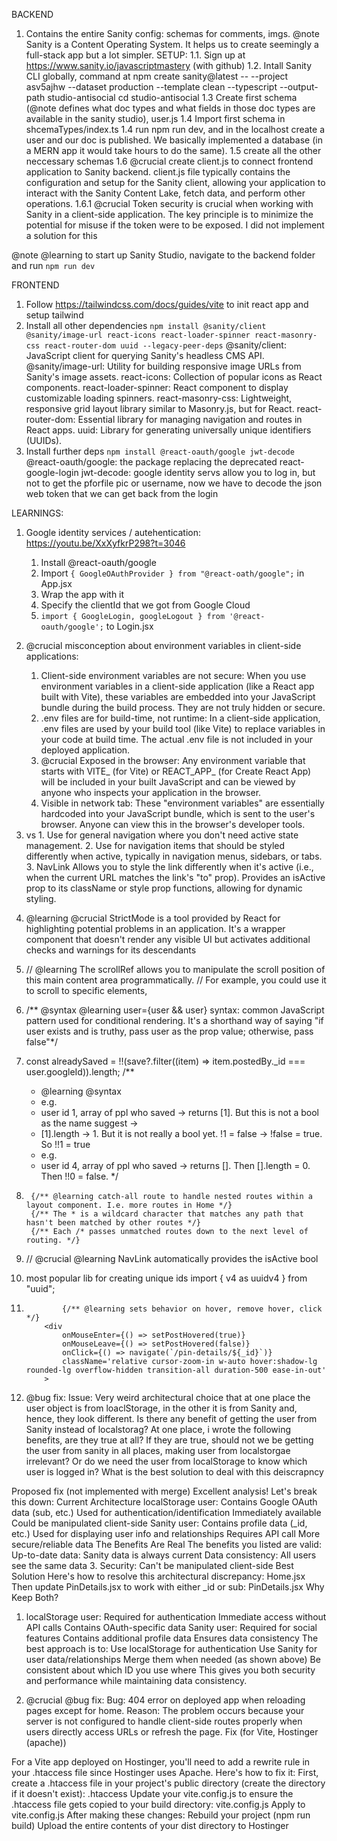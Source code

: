 BACKEND

1. Contains the entire Sanity config: schemas for comments, imgs. 
@note Sanity is a Content Operating System. It helps us to create seemingly a full-stack app but a lot simpler.
SETUP:
    1.1. Sign up at https://www.sanity.io/javascriptmastery (with github)
    1.2. Intall Sanity CLI globally, command at npm create sanity@latest -- --project asv5ajhw --dataset production --template clean --typescript --output-path studio-antisocial
cd studio-antisocial
    1.3 Create first schema (@note defines what doc types and what fields in those doc types are available in the sanity studio), user.js
    1.4 Import first schema in shcemaTypes/index.ts
    1.4 run npm run dev, and in the localhost create a user and our doc is published. We basically implemented a database (in a MERN app it would take hours to do the same).
    1.5 create all the other neccessary schemas
    1.6 @crucial create client.js to connect frontend application to Sanity backend. client.js file typically contains the configuration and setup for the Sanity client, allowing your application to interact with the Sanity Content Lake, fetch data, and perform other operations.
        1.6.1 @crucial Token security is crucial when working with Sanity in a client-side application. The key principle is to minimize the potential for misuse if the token were to be exposed. 
        I did not implement a solution for this

@note @learning to start up Sanity Studio, navigate to the backend folder and run `npm run dev`




FRONTEND

1. Follow https://tailwindcss.com/docs/guides/vite to init react app and setup tailwind
2. Install all other dependencies
    ` npm install @sanity/client @sanity/image-url react-icons react-loader-spinner react-masonry-css react-router-dom uuid --legacy-peer-deps `
            @sanity/client: JavaScript client for querying Sanity's headless CMS API.
            @sanity/image-url: Utility for building responsive image URLs from Sanity's image assets.
            react-icons: Collection of popular icons as React components.
            react-loader-spinner: React component to display customizable loading spinners.
            react-masonry-css: Lightweight, responsive grid layout library similar to Masonry.js, but for React.
            react-router-dom: Essential library for managing navigation and routes in React apps.
            uuid: Library for generating universally unique identifiers (UUIDs).
3. Install further deps
    `npm install @react-oauth/google jwt-decode`
            @react-oauth/google: the package replacing the deprecated react-google-login
            jwt-decode: google identity servs allow you to log in, but not to get the pforfile pic or username, now we have to decode the json web token that we can get back from the login


LEARNINGS: 

1. Google identity services / autehentication: https://youtu.be/XxXyfkrP298?t=3046
    1. Install @react-oauth/google
    2. Import `{ GoogleOAuthProvider } from "@react-oath/google";` in App.jsx
    3. Wrap the app with it
    4. Specify the clientId that we got from Google Cloud
    5. `import { GoogleLogin, googleLogout } from '@react-oauth/google';` to Login.jsx


2. @crucial misconception about environment variables in client-side applications:
    1. Client-side environment variables are not secure: When you use environment variables in a client-side application (like a React app built with Vite), these variables are embedded into your JavaScript bundle during the build process. They are not truly hidden or secure.
    2. .env files are for build-time, not runtime: In a client-side application, .env files are used by your build tool (like Vite) to replace variables in your code at build time. The actual .env file is not included in your deployed application.
    3. @crucial Exposed in the browser: Any environment variable that starts with VITE_ (for Vite) or REACT_APP_ (for Create React App) will be included in your built JavaScript and can be viewed by anyone who inspects your application in the browser.
    4. Visible in network tab: These "environment variables" are essentially hardcoded into your JavaScript bundle, which is sent to the user's browser. Anyone can view this in the browser's developer tools.


3. <Link> vs <NavLink>
    1. Use <Link> for general navigation where you don't need active state management.
    2. Use <NavLink> for navigation items that should be styled differently when active, typically in navigation menus, sidebars, or tabs.
    3. NavLink Allows you to style the link differently when it's active (i.e., when the current URL matches the link's "to" prop).
    Provides an isActive prop to its className or style prop functions, allowing for dynamic styling.


4.   @learning @crucial StrictMode is a tool provided by React for highlighting potential problems in an application. It's a wrapper component that doesn't render any visible UI but activates additional checks and warnings for its descendants

5.  // @learning The scrollRef allows you to manipulate the scroll position of this main content area programmatically. 
    // For example, you could use it to scroll to specific elements,

6. /** @syntax @learning user={user && user} syntax:
        common JavaScript pattern used for conditional rendering. It's a shorthand way of saying "if user exists and is truthy, pass user as the prop value; otherwise, pass false"*/

7.  const alreadySaved = !!(save?.filter((item) => item.postedBy._id === user.googleId)).length;
    /**
     * @learning @syntax
     * e.g. 
     * user id 1, array of ppl who saved -> returns [1]. But this is not a bool as the name suggest ->
     * [1].length -> 1. But it is not really a bool yet. !1 = false -> !false = true. So !!1 = true
     * e.g. 
     * user id 4, array of ppl who saved -> returns []. Then [].length = 0. Then !!0 = false.
     */

8.      {/** @learning catch-all route to handle nested routes within a layout component. I.e. more routes in Home */}
        {/** The * is a wildcard character that matches any path that hasn't been matched by other routes */}
        {/** Each /* passes unmatched routes down to the next level of routing. */}

9.  // @crucial @learning NavLink automatically provides the isActive bool

10. most popular lib for creating unique ids
import { v4 as uuidv4 } from "uuid";

11.             {/** @learning sets behavior on hover, remove hover, click */}
            <div
                onMouseEnter={() => setPostHovered(true)}
                onMouseLeave={() => setPostHovered(false)}
                onClick={() => navigate(`/pin-details/${_id}`)}
                className='relative cursor-zoom-in w-auto hover:shadow-lg rounded-lg overflow-hidden transition-all duration-500 ease-in-out'
            >



12. @bug fix:
Issue:
Very weird architectural choice that at one place the user object is from loaclStorage, in the other it is from Sanity and, hence, they look different. Is there any benefit of getting the user from Sanity instead of localstorag? At one place, i wrote the following benefits, are they true at all?
If they are true, should not we be getting the user from sanity in all places, making user from localstorgae irrelevant? Or do we need the user from localStorage to know which user is logged in? What is the best solution to deal with this deiscrapncy

Proposed fix (not implemented with merge)
Excellent analysis! Let's break this down:
Current Architecture
localStorage user:
Contains Google OAuth data (sub, etc.)
Used for authentication/identification
Immediately available
Could be manipulated client-side
Sanity user:
Contains profile data (_id, etc.)
Used for displaying user info and relationships
Requires API call
More secure/reliable data
The Benefits Are Real
The benefits you listed are valid:
Up-to-date data: Sanity data is always current
Data consistency: All users see the same data
3. Security: Can't be manipulated client-side
Best Solution
Here's how to resolve this architectural discrepancy:
Home.jsx
Then update PinDetails.jsx to work with either _id or sub:
PinDetails.jsx
Why Keep Both?
1. localStorage user:
Required for authentication
Immediate access without API calls
Contains OAuth-specific data
Sanity user:
Required for social features
Contains additional profile data
Ensures data consistency
The best approach is to:
Use localStorage for authentication
Use Sanity for user data/relationships
Merge them when needed (as shown above)
Be consistent about which ID you use where
This gives you both security and performance while maintaining data consistency.


13. @crucial @bug fix:
Bug: 404 error on deployed app when reloading pages except for home.
Reason: The problem occurs because your server is not configured to handle client-side routes properly when users directly access URLs or refresh the page.
Fix (for Vite, Hostinger (apache))

For a Vite app deployed on Hostinger, you'll need to add a rewrite rule in your .htaccess file since Hostinger uses Apache. Here's how to fix it:
First, create a .htaccess file in your project's public directory (create the directory if it doesn't exist):
.htaccess
Update your vite.config.js to ensure the .htaccess file gets copied to your build directory:
vite.config.js
Apply to vite.config.js
After making these changes:
Rebuild your project (npm run build)
Upload the entire contents of your dist directory to Hostinger

